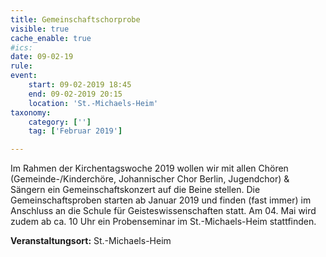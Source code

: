```yaml
---
title: Gemeinschaftschorprobe
visible: true
cache_enable: true
#ics: 
date: 09-02-19
rule: 
event:
	start: 09-02-2019 18:45
	end: 09-02-2019 20:15
	location: 'St.-Michaels-Heim'
taxonomy:
	category: ['']
	tag: ['Februar 2019']

---
```

Im Rahmen der Kirchentagswoche 2019 wollen wir mit allen Chören (Gemeinde-/Kinderchöre, Johannischer Chor Berlin, Jugendchor) &amp; Sängern ein Gemeinschaftskonzert auf die Beine stellen.
Die Gemeinschaftsproben starten ab Januar 2019 und finden (fast immer) im Anschluss an die Schule für Geisteswissenschaften statt. Am 04. Mai wird zudem ab ca. 10 Uhr ein Probenseminar im St.-Michaels-Heim stattfinden.


**Veranstaltungsort:** St.-Michaels-Heim

